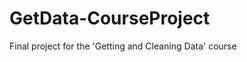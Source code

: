 GetData-CourseProject
=====================

Final project for the 'Getting and Cleaning Data' course
